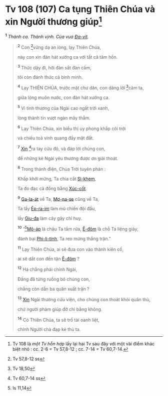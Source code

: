 # Tv 108 (107) Ca tụng Thiên Chúa và xin Người thương giúp[^1-d376abd3-8062-4f6c-ac63-47b38c5a8062]
<sup><b>1</b></sup> *Thánh ca. Thánh vịnh. Của vua [Đa-vít]().*

> <sup><b>2</b></sup> Con [^1@-d376abd3-8062-4f6c-ac63-47b38c5a8062]vững dạ an lòng, lạy Thiên Chúa,
>
> này con xin đàn hát xướng ca với tất cả tâm hồn.
>
> <sup><b>3</b></sup> Thức dậy đi, hỡi đàn sắt đàn cầm,
>
> tôi còn đánh thức cả bình minh.
>
> <sup><b>4</b></sup> Lạy THIÊN CHÚA, trước mặt chư dân, con dâng lời [^2@-d376abd3-8062-4f6c-ac63-47b38c5a8062]cảm tạ,
>
> giữa lòng muôn nước, con đàn hát xướng ca.
>
> <sup><b>5</b></sup> Vì tình thương của Ngài cao ngất trời xanh,
>
> lòng thành tín vượt ngàn mây thẳm.
>
> <sup><b>6</b></sup> Lạy Thiên Chúa, xin biểu thị uy phong khắp cõi trời
>
> và chiếu toả vinh quang đầy mặt đất.
>
> <sup><b>7</b></sup> [Xin]() [^3@-d376abd3-8062-4f6c-ac63-47b38c5a8062]ra tay cứu độ, và đáp lời chúng con,
>
> để những kẻ Ngài yêu thương được ơn giải thoát.
>
> <sup><b>8</b></sup> Trong thánh điện, Chúa Trời tuyên phán :
>
> Khấp khởi mừng, Ta chia cắt [Si-khem](),
>
> Ta đo đạc cả đồng bằng [Xúc-cốt]().
>
> <sup><b>9</b></sup> [Ga-la-át]() về Ta, [Mơ-na-se]() cũng về Ta,
>
> Ta lấy [Ép-ra-im]() làm mũ chiến đội đầu,
>
> lấy [Giu-đa]() làm cây gậy chỉ huy.
>
> <sup><b>10</b></sup> “[^4@-d376abd3-8062-4f6c-ac63-47b38c5a8062][Mô-áp]() là chậu Ta tắm rửa, [Ê-đôm]() là chỗ Ta liệng giày,
>
> đánh bại [Phi-li-tinh](), Ta reo mừng thắng trận.”
>
> <sup><b>11</b></sup> Lạy Thiên Chúa, ai sẽ đưa con vào thành kiên cố,
>
> ai sẽ dắt con đến tận [Ê-đôm]() ?
>
> <sup><b>12</b></sup> Há chẳng phải chính Ngài,
>
> Đấng đã từng ruồng bỏ chúng con,
>
> chẳng còn dẫn ba quân xuất trận ?
>
> <sup><b>13</b></sup> [Xin]() Ngài thương cứu viện, cho chúng con thoát khỏi quân thù,
>
> chứ người phàm giúp đỡ chỉ bằng không.
>
> <sup><b>14</b></sup> Có Thiên Chúa, ta sẽ trổ tài oanh liệt,
>
> chính Người chà đạp kẻ thù ta.

[^1-d376abd3-8062-4f6c-ac63-47b38c5a8062]: Tv 108 là *một Tv hỗn hợp* lấy lại hai Tv sau đây với một vài điểm khác biệt nhỏ : cc. 2-6 = Tv 57,8-12 ; cc. 7-14 = Tv 60,7-14.
[^1@-d376abd3-8062-4f6c-ac63-47b38c5a8062]: Tv 57,8-12 ss
[^2@-d376abd3-8062-4f6c-ac63-47b38c5a8062]: Tv 18,50
[^3@-d376abd3-8062-4f6c-ac63-47b38c5a8062]: Tv 60,7-14 ss
[^4@-d376abd3-8062-4f6c-ac63-47b38c5a8062]: Is 11,14